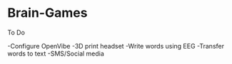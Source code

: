 # Brain-Games

To Do

-Configure OpenVibe
-3D print headset
-Write words using EEG
-Transfer words to text 
-SMS/Social media

